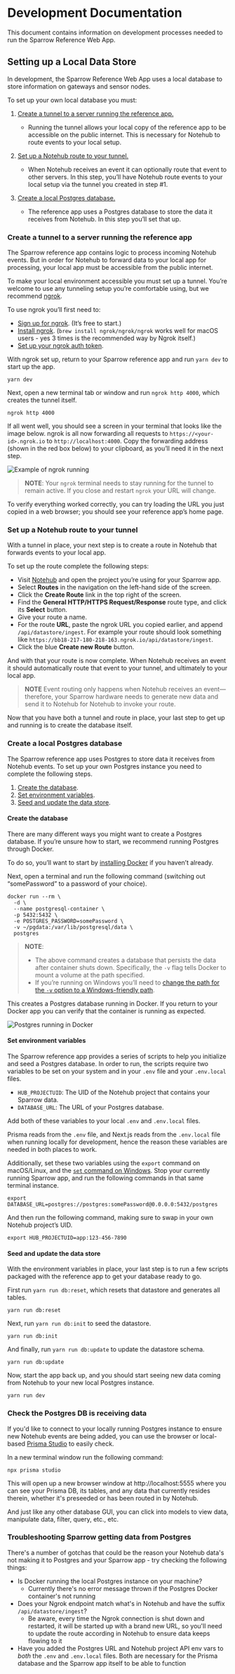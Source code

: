 # Development Documentation

This document contains information on development processes needed to run the Sparrow Reference Web App.

## Setting up a Local Data Store

In development, the Sparrow Reference Web App uses a local database to store information on gateways and sensor nodes.

To set up your own local database you must:

1. [Create a tunnel to a server running the reference app.](#create-a-tunnel-to-a-server-running-the-reference-app)

   - Running the tunnel allows your local copy of the reference app to be accessible on the public internet. This is necessary for Notehub to route events to your local setup.

2. [Set up a Notehub route to your tunnel.](#set-up-a-notehub-route-to-your-tunnel)

   - When Notehub receives an event it can optionally route that event to other servers. In this step, you’ll have Notehub route events to your local setup via the tunnel you created in step #1.

3. [Create a local Postgres database.](#create-a-local-postgres-database)
   - The reference app uses a Postgres database to store the data it receives from Notehub. In this step you’ll set that up.

### Create a tunnel to a server running the reference app

The Sparrow reference app contains logic to process incoming Notehub events. But in order for Notehub to forward data to your local app for processing, your local app must be accessible from the public internet.

To make your local environment accessible you must set up a tunnel. You’re welcome to use any tunneling setup you’re comfortable using, but we recommend [ngrok](https://ngrok.com/).

To use ngrok you’ll first need to:

- [Sign up for ngrok](https://dashboard.ngrok.com/signup). (It’s free to start.)
- [Install ngrok](https://dashboard.ngrok.com/get-started/setup). (`brew install ngrok/ngrok/ngrok` works well for macOS users - yes 3 times is the recommended way by Ngrok itself.)
- [Set up your ngrok auth token](https://dashboard.ngrok.com/get-started/your-authtoken).

With ngrok set up, return to your Sparrow reference app and run `yarn dev` to start up the app.

```
yarn dev
```

Next, open a new terminal tab or window and run `ngrok http 4000`, which creates the tunnel itself.

```
ngrok http 4000
```

If all went well, you should see a screen in your terminal that looks like the image below. ngrok is all now forwarding all requests to `https://<your-id>.ngrok.io` to `http://localhost:4000`. Copy the forwarding address (shown in the red box below) to your clipboard, as you’ll need it in the next step.

![Example of ngrok running](https://user-images.githubusercontent.com/544280/161281285-0b20f600-3c88-4c81-98ea-aef7665f59d7.png)

> **NOTE**: Your `ngrok` terminal needs to stay running for the tunnel to remain active. If you close and restart `ngrok` your URL will change.

To verify everything worked correctly, you can try loading the URL you just copied in a web browser; you should see your reference app’s home page.

### Set up a Notehub route to your tunnel

With a tunnel in place, your next step is to create a route in Notehub that forwards events to your local app.

To set up the route complete the following steps:

- Visit [Notehub](https://notehub.io) and open the project you’re using for your Sparrow app.
- Select **Routes** in the navigation on the left-hand side of the screen.
- Click the **Create Route** link in the top right of the screen.
- Find the **General HTTP/HTTPS Request/Response** route type, and click its **Select** button.
- Give your route a name.
- For the route **URL**, paste the ngrok URL you copied earlier, and append `/api/datastore/ingest`. For example your route should look something like `https://bb18-217-180-218-163.ngrok.io/api/datastore/ingest`.
- Click the blue **Create new Route** button.

And with that your route is now complete. When Notehub receives an event it should automatically route that event to your tunnel, and ultimately to your local app.

> **NOTE** Event routing only happens when Notehub receives an event—therefore, your Sparrow hardware needs to generate new data and send it to Notehub for Notehub to invoke your route.

Now that you have both a tunnel and route in place, your last step to get up and running is to create the database itself.

### Create a local Postgres database

The Sparrow reference app uses Postgres to store data it receives from Notehub events. To set up your own Postgres instance you need to complete the following steps.

1. [Create the database](#create-the-database).
2. [Set environment variables](#set-environment-variables).
3. [Seed and update the data store](#seed-and-update-the-data-store).

#### Create the database

There are many different ways you might want to create a Postgres database. If you’re unsure how to start, we recommend running Postgres through Docker.

To do so, you’ll want to start by [installing Docker](https://docs.docker.com/get-docker/) if you haven’t already.

Next, open a terminal and run the following command (switching out “somePassword” to a password of your choice).

```
docker run --rm \
  -d \
  --name postgresql-container \
  -p 5432:5432 \
  -e POSTGRES_PASSWORD=somePassword \
  -v ~/pgdata:/var/lib/postgresql/data \
  postgres
```

> **NOTE**:
>
> - The above command creates a database that persists the data after container shuts down. Specifically, the `-v` flag tells Docker to mount a volume at the path specified.
> - If you’re running on Windows you’ll need to [change the path for the `-v` option to a Windows-friendly path](https://docs.docker.com/engine/reference/commandline/run/#mount-volume--v---read-only).

This creates a Postgres database running in Docker. If you return to your Docker app you can verify that the container is running as expected.

![Postgres running in Docker](https://user-images.githubusercontent.com/544280/161319618-fe2feab2-0c49-4645-9c8a-57f6c428309b.png)

#### Set environment variables

The Sparrow reference app provides a series of scripts to help you initialize and seed a Postgres database. In order to run, the scripts require two variables to be set on your system and in your `.env` file and your `.env.local` files.

- `HUB_PROJECTUID`: The UID of the Notehub project that contains your Sparrow data.
- `DATABASE_URL`: The URL of your Postgres database.

Add both of these variables to your local `.env` and `.env.local` files.

Prisma reads from the `.env` file, and Next.js reads from the `.env.local` file when running locally for development, hence the reason these variables are needed in both places to work.

Additionally, set these two variables using the `export` command on macOS/Linux, and the [`set` command on Windows](https://www.prisma.io/docs/guides/development-environment/environment-variables/managing-env-files-and-setting-variables#manually-set-an-environment-variable-on-a-windows-system). Stop your currently running Sparrow app, and run the following commands in that same terminal instance.

```
export DATABASE_URL=postgres://postgres:somePassword@0.0.0.0:5432/postgres
```

And then run the following command, making sure to swap in your own Notehub project’s UID.

```
export HUB_PROJECTUID=app:123-456-7890
```

#### Seed and update the data store

With the environment variables in place, your last step is to run a few scripts packaged with the reference app to get your database ready to go.

First run `yarn run db:reset`, which resets that datastore and generates all tables.

```
yarn run db:reset
```

Next, run `yarn run db:init` to seed the datastore.

```
yarn run db:init
```

And finally, run `yarn run db:update` to update the datastore schema.

```
yarn run db:update
```

Now, start the app back up, and you should start seeing new data coming from Notehub to your new local Postgres instance.

```
yarn run dev
```

### Check the Postgres DB is receiving data

If you'd like to connect to your locally running Postgres instance to ensure new Notehub events are being added, you can use the browser or local-based [Prisma Studio](https://www.prisma.io/studio) to easily check.

In a new terminal window run the following command:

```
npx prisma studio
```

This will open up a new browser window at http://localhost:5555 where you can see your Prisma DB, its tables, and any data that currently resides therein, whether it's preseeded or has been routed in by Notehub.

And just like any other database GUI, you can click into models to view data, manipulate data, filter, query, etc., etc.

### Troubleshooting Sparrow getting data from Postgres

There's a number of gotchas that could be the reason your Notehub data's not making it to Postgres and your Sparrow app - try checking the following things:

- Is Docker running the local Postgres instance on your machine?
  - Currently there's no error message thrown if the Postgres Docker container's not running
- Does your Ngrok endpoint match what's in Notehub and have the suffix `/api/datastore/ingest`?
  - Be aware, every time the Ngrok connection is shut down and restarted, it will be started up with a brand new URL, so you'll need to update the route according in Notehub to ensure data keeps flowing to it
- Have you added the Postgres URL and Notehub project API env vars to _both_ the `.env` and `.env.local` files. Both are necessary for the Prisma database and the Sparrow app itself to be able to function
